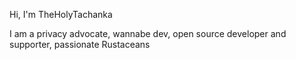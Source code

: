 Hi, I'm TheHolyTachanka

I am a privacy advocate, wannabe dev, open source developer and supporter, passionate Rustaceans
